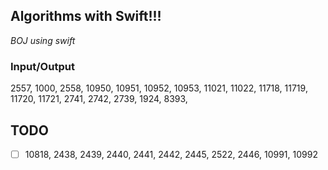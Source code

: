 ## Algorithms with Swift!!!

_BOJ using swift_

### Input/Output
2557, 1000, 2558, 10950, 10951, 10952, 10953, 11021, 11022, 11718, 11719, 11720, 11721, 2741, 2742, 2739, 1924, 8393, 

## TODO

- [ ] 10818, 2438, 2439, 2440, 2441, 2442, 2445, 2522, 2446, 10991, 10992
